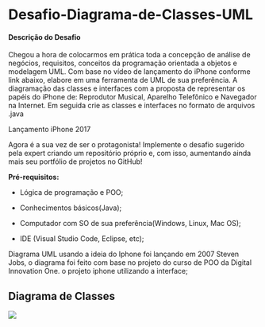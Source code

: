 # Desafio-Diagrama-de-Classes-UML

#### Descrição do Desafio

Chegou a hora de colocarmos em prática toda a concepção de análise de negócios, requisitos, conceitos da programação orientada a objetos e modelagem UML. Com base no vídeo de lançamento do iPhone conforme link abaixo, elabore em uma ferramenta de UML de sua preferência. A diagramação das classes e interfaces com a proposta de representar os papéis do iPhone de: Reprodutor Musical, Aparelho Telefônico e Navegador na Internet. Em seguida crie as classes e interfaces no formato de arquivos .java

Lançamento iPhone 2017

Agora é a sua vez de ser o protagonista! Implemente o desafio sugerido pela expert criando um repositório próprio e, com isso, aumentando ainda mais seu portfólio de projetos no GitHub!

**Pré-requisitos:**

* Lógica de programação e POO;

* Conhecimentos básicos(Java);

* Computador com SO de sua preferência(Windows, Linux, Mac OS);

* IDE (Visual Studio Code, Eclipse, etc);

Diagrama UML usando a ideia do Iphone foi lançando em 2007 Steven Jobs, o diagrama foi feito com base no projeto do curso de POO da Digital Innovation One.
o projeto iphone utilizando a interface;

## Diagrama de Classes

<img align=center src="https://cdn.discordapp.com/attachments/1020872567738863716/1152731907847626752/image.png">


